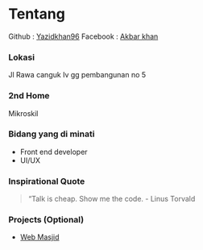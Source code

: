 # Tentang
Github : [Yazidkhan96](https://github.com/yazidkhan96)
Facebook : [Akbar khan](https://www.facebook.com/a.vanbroncost1)

### Lokasi
Jl Rawa canguk Iv gg pembangunan no 5

### 2nd Home
Mikroskil

### Bidang yang di minati
- Front end developer
- UI/UX

### Inspirational Quote
> “Talk is cheap. Show me the code. - Linus Torvald

### Projects (Optional)
- [Web Masjid](https://github.com/yazidkhan96/webmasjid)
